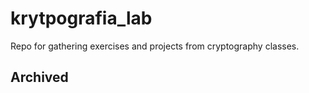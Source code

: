 # krytpografia_lab
Repo for gathering exercises and projects from cryptography classes.
## Archived
